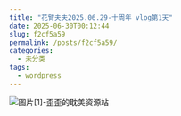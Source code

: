 ```yaml
---
title: "花臂夫夫2025.06.29-十周年 vlog第1天"
date: 2025-06-30T00:12:44
slug: f2cf5a59
permalink: /posts/f2cf5a59/
categories:
  - 未分类
tags:
  - wordpress
---
```


![图片[1]-歪歪的耽美资源站](/images/wp/f2cf5a59-46d9eb31.jpg)
